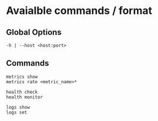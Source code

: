 # Avaialble commands / format

## Global Options
	-h | --host <host:port>

## Commands
	metrics show
	metrics rate <metric_name>*

	health check
	health monitor

	logs show
	logs set

